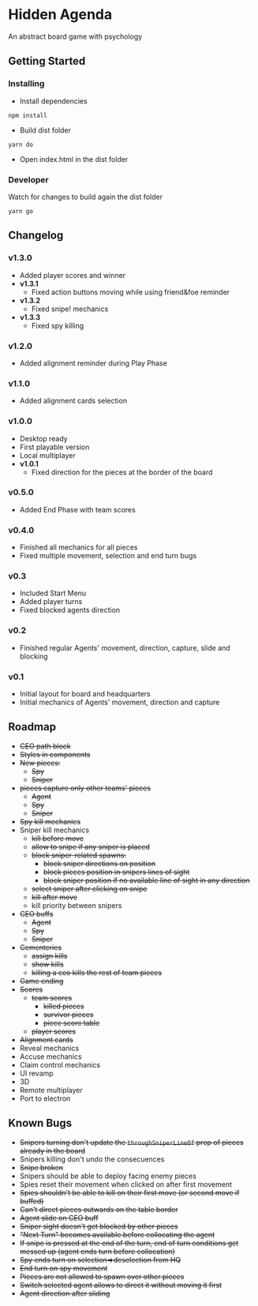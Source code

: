 # Hidden Agenda
An abstract board game with psychology

## Getting Started

### Installing
* Install dependencies
```
npm install
```
* Build dist folder
```
yarn do
```
* Open index.html in the dist folder

### Developer
Watch for changes to build again the dist folder
```
yarn go
```

## Changelog
### v1.3.0
* Added player scores and winner
* **v1.3.1**
  * Fixed action buttons moving while using friend&foe reminder
* **v1.3.2**
  * Fixed snipe! mechanics
* **v1.3.3**
  * Fixed spy killing

### v1.2.0
* Added alignment reminder during Play Phase

### v1.1.0
* Added alignment cards selection

### v1.0.0
* Desktop ready
* First playable version
* Local multiplayer
* **v1.0.1**
  * Fixed direction for the pieces at the border of the board

### v0.5.0
* Added End Phase with team scores

### v0.4.0
* Finished all mechanics for all pieces
* Fixed multiple movement, selection and end turn bugs

### v0.3
* Included Start Menu
* Added player turns
* Fixed blocked agents direction

### v0.2
* Finished regular Agents' movement, direction, capture, slide and blocking

### v0.1
* Initial layout for board and headquarters
* Initial mechanics of Agents' movement, direction and capture

## Roadmap
* ~~CEO path block~~
* ~~Styles in components~~
* ~~New pieces:~~
  * ~~Spy~~
  * ~~Sniper~~
* ~~pieces capture only other teams' pieces~~
  * ~~Agent~~
  * ~~Spy~~
  * ~~Sniper~~
* ~~Spy kill mechanics~~
* Sniper kill mechanics
  * ~~kill before move~~
  * ~~allow to snipe if any sniper is placed~~
  * ~~block sniper-related spawns:~~
    * ~~block sniper directions on position~~
    * ~~block pieces position in snipers lines of sight~~
    * ~~block sniper position if no available line of sight in any direction~~
  * ~~select sniper after clicking on snipe~~
  * ~~kill after move~~
  * kill priority between snipers
* ~~CEO buffs~~
  * ~~Agent~~
  * ~~Spy~~
  * ~~Sniper~~
* ~~Cementeries~~
  * ~~assign kills~~
  * ~~show kills~~
  * ~~killing a ceo kills the rest of team pieces~~
* ~~Game ending~~
* ~~Scores~~
  * ~~team scores~~
    * ~~killed pieces~~
    * ~~survivor pieces~~
    * ~~piece score table~~
  * ~~player scores~~
* ~~Alignment cards~~
* Reveal mechanics
* Accuse mechanics
* Claim control mechanics
* UI revamp
* 3D
* Remote multiplayer
* Port to electron

## Known Bugs
* ~~Snipers turning don't update the `throughSniperLineOf` prop of pieces already in the board~~
* Snipers killing don't undo the consecuences
* ~~Snipe broken~~
* Snipers should be able to deploy facing enemy pieces 
* Spies reset their movement when clicked on after first movement
* ~~Spies shouldn't be able to kill on their first move (or second move if buffed)~~
* ~~Can't direct pieces outwards on the table border~~
* ~~Agent slide on CEO buff~~
* ~~Sniper sight doesn't get blocked by other pieces~~
* ~~"Next Turn" becomes available before collocating the agent~~
* ~~If snipe is pressed at the end of the turn, end of turn conditions get messed up (agent ends turn before collocation)~~
* ~~Spy ends turn on selection=>deselection from HQ~~
* ~~End turn on spy movement~~
* ~~Pieces are not allowed to spawn over other pieces~~
* ~~Switch selected agent allows to direct it without moving it first~~
* ~~Agent direction after sliding~~
